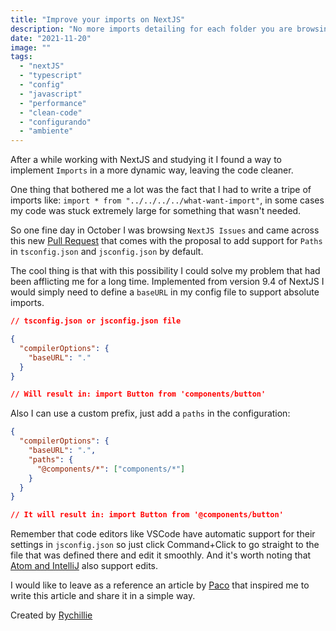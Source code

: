 ```yaml
---
title: "Improve your imports on NextJS"
description: "No more imports detailing for each folder you are browsing, your code cleaner, readable and interesting."
date: "2021-11-20"
image: ""
tags:
  - "nextJS"
  - "typescript"
  - "config"
  - "javascript"
  - "performance"
  - "clean-code"
  - "configurando"
  - "ambiente"
---
```


After a while working with NextJS and studying it I found a way to implement `Imports` in a more dynamic way, leaving the code cleaner.

One thing that bothered me a lot was the fact that I had to write a tripe of imports like: `import * from "../../../../what-want-import"`, in some cases my code was stuck extremely large for something that wasn't needed.

So one fine day in October I was browsing `NextJS Issues` and came across this new [Pull Request](https://github.com/vercel/next.js/pull/11293) that comes with the proposal to add support for `Paths` in `tsconfig.json` and `jsconfig.json` by default.

The cool thing is that with this possibility I could solve my problem that had been afflicting me for a long time. Implemented from version 9.4 of NextJS I would simply need to define a `baseURL` in my config file to support absolute imports.

```json
// tsconfig.json or jsconfig.json file

{
  "compilerOptions": {
    "baseURL": "."
  }
}

// Will result in: import Button from 'components/button'
```

Also I can use a custom prefix, just add a `paths` in the configuration:

```json
{
  "compilerOptions": {
    "baseURL": ".",
    "paths": {
      "@components/*": ["components/*"]
    }
  }
}

// It will result in: import Button from '@components/button'
```

Remember that code editors like VSCode have automatic support for their settings in `jsconfig.json` so just click Command+Click to go straight to the file that was defined there and edit it smoothly. And it's worth noting that [Atom and IntelliJ](https://github.com/tleunen/babel-plugin-module-resolver#editors-autocompletion) also support edits.

I would like to leave as a reference an article by [Paco](https://paco.me/writing/better-nextjs-imports) that inspired me to write this article and share it in a simple way.

Created by <a href='https://twitter.com/rychillie'>Rychillie</a>
